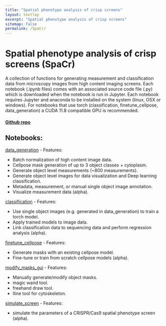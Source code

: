 ```yaml
---
title: "Spatial phenotype analysis of crisp screens"
layout: textlay
excerpt: "Spatial phenotype analysis of crisp screens"
sitemap: false
permalink: /SpaCr/
---
```


# **S**patial **p**henotype **a**nalysis of **cr**isp screens (SpaCr)

A collection of functions for generating measurement and classification data from microscopy images from high content imaging screens. Each notebook (.ipynb files) comes with an associated source code file (.py) which is downloaded when the notebook is run in Jupyter. Each notebook requires Jupyter and anaconda to be installed on the system (linux, OSX or windows). For notebooks that use torch (classification, finetune_cellpose, data_generation) a CUDA 11.8 compatible GPU is recommended.

#### [Github repo](https://github.com/EinarOlafsson/spacr)


## Notebooks:

[data_generation](https://github.com/EinarOlafsson/spacr/blob/main/notebooks/data_generation%20.ipynb) - Features:
 - Batch normalization of high content image data.
 - Cellpose mask generation of up to 3 object classes + cytoplasm.
 - Generate object level measurements (~800 measurements).
 - Generate object level images for data visualization and Deep learning classification.
 - Metadata, measurement, or manual single object image annotation.
 - Visualize measurement data (alpha).
   
[classification](https://github.com/EinarOlafsson/spacr/blob/main/notebooks/classification.ipynb) - Features:
 - Use single object images (e.g. generated in data_generation) to train a torch model.
 - Apply trained models to image data.
 - Link classification data to sequencing data and perform regression analysis (alpha).

[finetune_cellpose](https://github.com/EinarOlafsson/spacr/blob/main/notebooks/finetune_cellpose_model.ipynb) - Features:
 - Generate masks with an existing cellpose model.
 - Fine-tune or train from scratch cellpose models (alpha).

[modify_masks_gui](https://github.com/EinarOlafsson/spacr/blob/main/notebooks/modify_masks_gui.ipynb) - Features:
 - Manually generate/modify object masks.
 - magic wand tool.
 - freehand draw tool.
 - lline tool for cytoskeleton.

[simulate_screen](https://github.com/EinarOlafsson/spacr/blob/main/notebooks/simulate_screen.ipynb) - Features:
 -  simulate  the parameters of a CRISPR/Cas9 spatial phenotype screen (alpha).
